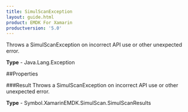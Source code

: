 ```yaml
---
title: SimulScanException
layout: guide.html
product: EMDK For Xamarin 
productversion: '5.0' 
---
```

Throws a SimulScanException on incorrect API use or other unexpected error.

**Type** - Java.Lang.Exception

##Properties

###Result
Throws a SimulScanException on incorrect API use or other unexpected error.

**Type** - Symbol.XamarinEMDK.SimulScan.SimulScanResults
